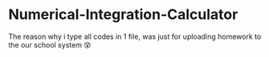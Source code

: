 # Numerical-Integration-Calculator

The reason why i type all codes in 1 file, was just for uploading homework to the our school system 😵
